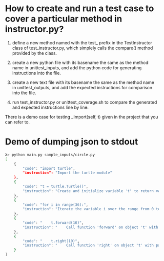 # How to create and run a test case to cover a particular method in instructor.py?

1. define a new method named with the test_ prefix in the TestInstructor
class of test_instructor.py, which simplely calls the compare() method
provided by the class.

2. create a new python file with its basename the same as the method
name in unittest_inputs, and add the python code for generating
instructions into the file.

3. create a new text file with its basename the same as the method
name in unittest_outputs, and add the expected instructions for
comparison into the file.

4. run test_instructor.py or unittest_coverage.sh to compare the
generated and expected instructions line by line.

There is a demo case for testing _Import(self, t) given in the project
that you can refer to.

# Demo of dumping json to stdout
```sh
λ> python main.py sample_inputs/circle.py 
[
    {
        "code": "import turtle", 
        "instruction": "Import the turtle module"
    }, 
    {
        "code": "t = turtle.Turtle()", 
        "instruction": "Create and initialize variable 't' to return value of function 'Turtle' on object 'turtle' without parameter"
    }, 
    {
        "code": "for i in range(36):", 
        "instruction": "Iterate the variable i over the range from 0 to 36, and do the following:"
    }, 
    {
        "code": "    t.forward(10)", 
        "instruction": "    Call function 'forward' on object 't' with parameter of 10"
    }, 
    {
        "code": "    t.right(10)", 
        "instruction": "    Call function 'right' on object 't' with parameter of 10"
    }
]
```
